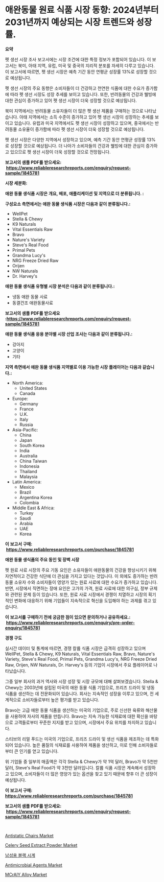 <p><h1>애완동물 원료 식품 시장 동향: 2024년부터 2031년까지 예상되는 시장 트렌드와 성장률.</h1></p><p><strong>요약</strong></p>
<p><p>펫 생선 시장 조사 보고서에는 시장 조건에 대한 특정 정보가 포함되어 있습니다. 이 보고서는 북미, 아태 지역, 유럽, 미국 및 중국의 지리적 분포를 자세히 다루고 있습니다. 이 보고서에 따르면, 펫 생선 시장은 예측 기간 동안 연평균 성장률 13%로 성장할 것으로 예상됩니다.</p><p>펫 생선 시장의 주요 동향은 소비자들이 더 건강하고 천연한 식품에 대한 수요가 증가함에 따라 펫 생선 시장도 성장 추세를 보이고 있습니다. 또한, 반려동물의 건강과 웰빙에 대한 관심이 증가하고 있어 펫 생선 시장이 더욱 성장할 것으로 예상됩니다.</p><p>북미 지역에서는 반려동물 소유자들이 더 많은 펫 생선 제품을 구매하는 것으로 나타났습니다. 아태 지역에서는 소득 수준이 증가하고 있어 펫 생선 시장이 성장하는 추세를 보이고 있습니다. 유럽과 미국 지역에서도 펫 생선 시장이 성장하고 있으며, 중국에서는 반려동물 소유율이 증가함에 따라 펫 생선 시장이 더욱 성장할 것으로 예상됩니다.</p><p>펫 생선 시장은 다양한 지역에서 성장하고 있으며, 예측 기간 동안 연평균 성장률 13%로 성장할 것으로 예상됩니다. 더 나아가 소비자들의 건강과 웰빙에 대한 관심이 증가하고 있으므로 펫 생선 시장이 더욱 성장할 것으로 전망됩니다.</p></p>
<p><strong>보고서의 샘플 PDF를 받으세요: &nbsp;<a href="https://www.reliableresearchreports.com/enquiry/request-sample/1845781">https://www.reliableresearchreports.com/enquiry/request-sample/1845781</a></strong></p>
<p><strong>시장 세분화:</strong></p>
<p><strong> 애완 동물 생식품 시장은 개요, 배포, 애플리케이션 및 지역으로 더 분류됩니다. :</strong></p>
<p><strong>구성요소 측면에서는 애완 동물 생식품 시장은 다음과 같이 분류됩니다.:</strong></p>
<p><ul><li>WellPet</li><li>Stella & Chewy</li><li>K9 Naturals</li><li>Vital Essentials Raw</li><li>Bravo</li><li>Nature's Variety</li><li>Steve's Real Food</li><li>Primal Pets</li><li>Grandma Lucy's</li><li>NRG Freeze Dried Raw</li><li>Orijen</li><li>NW Naturals</li><li>Dr. Harvey's</li></ul></p>
<p><strong> 애완 동물 생식품 유형별 시장 분석은 다음과 같이 분류됩니다.:</strong></p>
<p><ul><li>냉동 애완 동물 사료</li><li>동결건조 애완동물사료</li></ul></p>
<p><strong>보고서의 샘플 PDF를 받으세요 :<a href="https://www.reliableresearchreports.com/enquiry/request-sample/1845781">https://www.reliableresearchreports.com/enquiry/request-sample/1845781</a></strong></p>
<p><strong> 애완 동물 생식품 응용 분야별 시장 산업 조사는 다음과 같이 분류됩니다.:</strong></p>
<p><ul><li>강아지</li><li>고양이</li><li>기타</li></ul></p>
<p><strong>지역 측면에서 애완 동물 생식품 지역별로 이용 가능한 시장 플레이어는 다음과 같습니다.:</strong></p>
<p><ul>
    <li>
        North America:
        <ul>
            <li>United States</li>
            <li>Canada</li>
        </ul>
    </li>
    <li>
        Europe:
        <ul>
            <li>Germany</li>
            <li>France</li>
            <li>U.K.</li>
            <li>Italy</li>
            <li>Russia</li>
        </ul>
    </li>
    <li>
        Asia-Pacific:
        <ul>
            <li>China</li>
            <li>Japan</li>
            <li>South Korea</li>
            <li>India</li>
            <li>Australia</li>
            <li>China Taiwan</li>
            <li>Indonesia</li>
            <li>Thailand</li>
            <li>Malaysia</li>
        </ul>
    </li>
    <li>
        Latin America:
        <ul>
            <li>Mexico</li>
            <li>Brazil</li>
            <li>Argentina Korea</li>
            <li>Colombia</li>
        </ul>
    </li>
    <li>
        Middle East & Africa:
        <ul>
            <li>Turkey</li>
            <li>Saudi</li>
            <li>Arabia</li>
            <li>UAE</li>
            <li>Korea</li>
        </ul>
    </li>
    </ul></p>
<p><strong>이 보고서 구매: &nbsp;<a href="https://www.reliableresearchreports.com/purchase/1845781">https://www.reliableresearchreports.com/purchase/1845781</a></strong></p>
<p><strong>애완 동물 생식품의 주요 동인 및 장벽 시장</strong></p>
<p><p>펫 원료 사료 시장의 주요 기동 요인은 소유자들이 애완동물의 건강을 향상시키기 위해 자연적이고 건강한 식단에 더 관심을 가지고 있다는 것입니다. 이 외에도 증가하는 반려동물 소유자 수와 소비자들이 영양가 있는 원료 사료에 대한 수요가 증가하고 있습니다. 반면, 시장에서 직면하는 장애 요인은 고가의 가격, 원료 사료에 대한 의구심, 정부 규제와 관련된 문제 등이 있습니다. 또한, 원료 사료 시장에서 경쟁이 치열하고 시장의 획기적인 변화에 대응하기 위해 기업들이 지속적으로 혁신을 도입해야 하는 과제를 겪고 있습니다.</p></p>
<p><strong>이 보고서를 구매하기 전에 궁금한 점이 있으면 문의하거나 공유하세요.: &nbsp;<a href="https://www.reliableresearchreports.com/enquiry/pre-order-enquiry/1845781">https://www.reliableresearchreports.com/enquiry/pre-order-enquiry/1845781</a></strong></p>
<p><strong>경쟁 구도</strong></p>
<p><p>실시간 데이터 및 통계에 따르면, 경쟁 칼륨 식품 시장은 급격히 성장하고 있으며 WellPet, Stella & Chewy, K9 Naturals, Vital Essentials Raw, Bravo, Nature's Variety, Steve's Real Food, Primal Pets, Grandma Lucy's, NRG Freeze Dried Raw, Orijen, NW Naturals, Dr. Harvey's 등의 기업이 시장에서 주요 플레이어로 나타났습니다.</p><p>그중 일부 회사의 과거 역사와 시장 성장 및 시장 규모에 대해 살펴보겠습니다. Stella & Chewy는 2003년에 설립된 미국의 애완 동물 식품 기업으로, 프리즈 드라이 및 냉동 식품을 생산하는 데 전문화되어 있습니다. 회사는 지속적인 성장을 이루고 있으며, 전 세계적으로 소비자들로부터 높은 평가를 받고 있습니다.</p><p>Bravo는 고급 애완 동물 식품을 생산하는 미국의 기업으로, 주로 신선한 육류와 해산물을 사용하여 자사의 제품을 만듭니다. Bravo는 지속 가능한 식재료에 대한 확신을 바탕으로 고객들로부터 꾸준한 지지를 받고 있으며, 시장에서 주요 위치를 차지하고 있습니다.</p><p>스티브의 리얼 푸드는 미국의 기업으로, 프리즈 드라이 및 생선 식품을 제조하는 데 특화되어 있습니다. 높은 품질의 식재료를 사용하여 제품을 생산하고, 이로 인해 소비자들로부터 큰 인기를 얻고 있습니다.</p><p>위 기업들 중 일부의 매출액은 각각 Stella & Chewy가 약 1억 달러, Bravo가 약 5천만 달러, Steve's Real Food가 약 3천만 달러입니다. 칼륨 식품 시장은 계속해서 성장하고 있으며, 소비자들이 더 많은 영양가 있는 옵션을 찾고 있기 때문에 향후 더 큰 성장이 예상됩니다.</p></p>
<p><strong>이 보고서 구매: &nbsp; <a href="https://www.reliableresearchreports.com/purchase/1845781">https://www.reliableresearchreports.com/purchase/1845781</a></strong></p>
<p><strong>보고서의 샘플 PDF를 받으세요: &nbsp;<a href="https://www.reliableresearchreports.com/enquiry/request-sample/1845781">https://www.reliableresearchreports.com/enquiry/request-sample/1845781</a></strong><strong></strong></p>
<p>&nbsp;</p>
<p><p><a href="https://view.publitas.com/reportprime-1/antistatic-chairs-market-dynamics-2023-2030-also-about-its-market-trends-projections-and-opportunities/">Antistatic Chairs Market</a></p><p><a href="https://github.com/gdfhhhj/Market-Research-Report-List-3/blob/main/celery-seed-extract-powder-market.md">Celery Seed Extract Powder Market</a></p><p><a href="https://github.com/sougarounis/Market-Research-Report-List-2/blob/main/8677961190648.md">남성용 블랙 시계</a></p><p><a href="https://cautious-neon-760.notion.site/Antimicrobial-Agents-Market-Insights-Market-Players-and-Forecast-Till-2031-eada7ec5450046119b6d8dbd16275cf1">Antimicrobial Agents Market</a></p><p><a href="https://github.com/RichRobinson5/Market-Research-Report-List-4/blob/main/mcraly-alloy-market.md">MCrAlY Alloy Market</a></p></p>